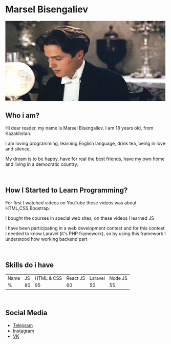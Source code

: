 # Marsel Bisengaliev

<img src="assets/maurice.webp" width="500" height="250" />

<br/>

## Who i am?

<p>Hi dear reader, my name is Marsel Bisengaliev. I am 18 years old, from Kazakhstan.</p>
<p>I am loving programming, learning English language, drink tea, being in love and silence.</p>
<p>My dream is to be happy, have for real the best friends, have my own home and living in a democratic country.</p>

<br/>

## How I Started to Learn Programming?

<p>For first I watched videos on YouTube these videos was about HTML,CSS,Boostrap.</p>
<p>I bought the courses in special web sites, on these videos I learned JS</p>
<p>I have been participating in a web development contest and for this contest I needed to know Laravel (it's PHP framework), so by using this framework I understood how working backend part </p>

<br/>

## Skills do i have

<table style="width:100%">
  <tr>
    <td>Name</td>
    <td>JS</td>
    <td>HTML & CSS</td>
    <td>React JS</td>
    <td>Laravel</td>
    <td>Node JS</td>
  </tr>
  <tr>
    <td>%</td>
    <td>80</td>
    <td>95</td>
    <td>60</td>
    <td>50</td>
    <td>55</td>
  </tr>
</table>

<br/>

## Social Media

<ul>
    <li><a href="https://t.me/marsel_bisengaliev">Telegram</a></li>
    <li><a href="https://www.instagram.com/marsel_bisengaliev/">Instagram</a></li>
    <li><a href="https://vk.com/marsel_bisengaliev">VK</a></li>
</ul>
